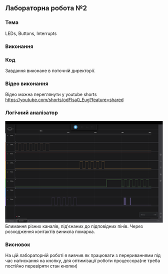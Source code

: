 ## Лабораторна робота №2

### Тема

LEDs, Buttons, Interrupts

### Виконання

### Код

Завдання виконане в поточній директорії.

### Відео виконання

Відео можна переглянути у youtube shorts <https://youtube.com/shorts/odFlsa0_Eug?feature=shared>

### Логічний аналізатор

![Рисунок 1 - Logic Analyzer](logic-analyzer.png)
 Блимання різних каналів, під'єнаних до підповідних пінів. Через розходження контактів виникла помарка.

### Висновок

На цій лабораторній роботі я вивчив як працювати з перериваннями під час натискання на кнопку, для оптимізації роботи процессора(не треба постійно перевіряти стан кнопки)
